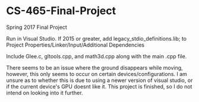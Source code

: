 # CS-465-Final-Project
Spring 2017 Final Project


Run in Visual Studio.
If 2015 or greater, add legacy_stdio_definitions.lib; to Project Properties/Linker/Input/Additional Dependencies

Include Glee.c, gltools.cpp, and math3d.cpp along with the main .cpp file.


There seems to be an issue where the ground disappears while moving, however, this only seems to occur on certain devices/configurations. I am unsure as to whether this is due to using a newer version of visual studio, or if the current device's GPU doesnt like it. This project is finished, so I do not intend on looking into it further.
